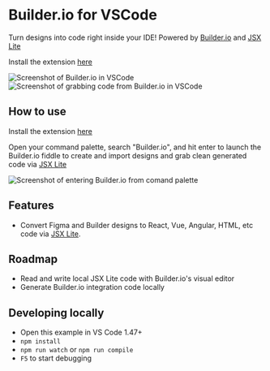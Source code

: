 # Builder.io for VSCode

Turn designs into code right inside your IDE! Powered by [Builder.io](https://github.com/builderio/builder) and [JSX Lite](https://github.com/builderio/jsx-lite)

Install the extension [here](https://marketplace.visualstudio.com/items?itemName=builder.Builder)

<img src="https://cdn.builder.io/api/v1/image/assets%2FYJIGb4i01jvw0SRdL5Bt%2Fb047e4f59048449a980697c9a12eaf3f" alt="Screenshot of Builder.io in VSCode" />
<img src="https://cdn.builder.io/api/v1/image/assets%2FYJIGb4i01jvw0SRdL5Bt%2F1d59909e2a214c79ad2b1e8ad3fb8245" alt="Screenshot of grabbing code from Builder.io in VSCode" />

## How to use

Install the extension [here](https://marketplace.visualstudio.com/items?itemName=builder.Builder)

Open your command palette, search "Builder.io", and hit enter to launch the Builder.io fiddle to create and import designs and grab clean generated code via [JSX Lite](https://github.com/builderio/jsx-lite)

<img alt="Screenshot of entering Builder.io from comand palette" src="https://cdn.builder.io/api/v1/image/assets%2FYJIGb4i01jvw0SRdL5Bt%2F9f950bd9d3c74570b1c84edf39a5f976" />

## Features

- Convert Figma and Builder designs to React, Vue, Angular, HTML, etc code via [JSX Lite](https://github.com/builderio/jsx-lite).

## Roadmap

- Read and write local JSX Lite code with Builder.io's visual editor
- Generate Builder.io integration code locally

## Developing locally

- Open this example in VS Code 1.47+
- `npm install`
- `npm run watch` or `npm run compile`
- `F5` to start debugging
